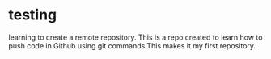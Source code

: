# testing
learning to create a remote repository.
This is a repo created to learn how to push code in Github using git commands.This makes it my first repository.
